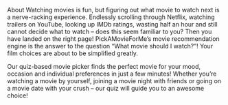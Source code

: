 About
Watching movies is fun, but figuring out what movie to watch next is a nerve-racking experience. Endlessly scrolling through Netflix, watching trailers on YouTube, looking up IMDb ratings, wasting half an hour and still cannot decide what to watch – does this seem familiar to you? 
Then you have landed on the right page! PickAMovieForMe’s movie recommendation engine is the answer to the question “What movie should I watch?”! Your film choices are about to be simplified greatly.

Our quiz-based movie picker finds the perfect movie for your mood, occasion and individual preferences in just a few minutes! Whether you’re watching a movie by yourself, joining a movie night with friends or going on a movie date with your crush – our quiz will guide you to an awesome choice!
